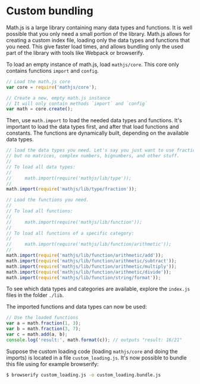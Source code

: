 # Custom bundling

Math.js is a large library containing many data types and functions. 
It is well possible that you only need a small portion of the library. 
Math.js allows for creating a custom index file, loading only the data types 
and functions  that you need. This give faster load times, and allows bundling 
only the used part of the library with tools like Webpack or browserify.

To load an empty instance of math.js, load `mathjs/core`. This core only
contains functions `import` and `config`.

```js
// Load the math.js core
var core = require('mathjs/core');

// Create a new, empty math.js instance
// It will only contain methods `import` and `config`
var math = core.create();
```

Then, use `math.import` to load the needed data types and functions. 
It's important to load the data types first, and after that load functions
and constants. The functions are dynamically built, depending on the available
data types.

```js
// load the data types you need. Let's say you just want to use fractions,
// but no matrices, complex numbers, bignumbers, and other stuff.
//
// To load all data types:
//
//     math.import(require('mathjs/lib/type'));
//
math.import(require('mathjs/lib/type/fraction'));

// Load the functions you need.
//
// To load all functions:
//
//     math.import(require('mathjs/lib/function'));
//
// To load all functions of a specific category:
//
//     math.import(require('mathjs/lib/function/arithmetic'));
//
math.import(require('mathjs/lib/function/arithmetic/add'));
math.import(require('mathjs/lib/function/arithmetic/subtract'));
math.import(require('mathjs/lib/function/arithmetic/multiply'));
math.import(require('mathjs/lib/function/arithmetic/divide'));
math.import(require('mathjs/lib/function/string/format'));
```

To see which data types and categories are available, explore the `index.js` 
files in the folder `./lib`.

The imported functions and data types can now be used:

```js
// Use the loaded functions
var a = math.fraction(1, 3);
var b = math.fraction(3, 7);
var c = math.add(a, b);
console.log('result:', math.format(c)); // outputs "result: 16/21"
```

Suppose the custom loading code (loading `mathjs/core` and doing the imports)
is located in a file `custom_loading.js`. It's now possible to bundle
this file using for example browserify:

```bash
$ browserify custom_loading.js -o custom_loading.bundle.js
```
